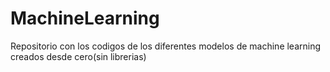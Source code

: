 # MachineLearning
Repositorio con los codigos de los diferentes modelos de machine learning creados desde cero(sin librerias)
